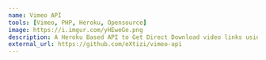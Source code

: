 ```yaml
---
name: Vimeo API
tools: [Vimeo, PHP, Heroku, Opensource]
image: https://i.imgur.com/yHEweGe.png
description: A Heroku Based API to Get Direct Download video links using Vimeo Video Ids.
external_url: https://github.com/eXtizi/vimeo-api
---
```

